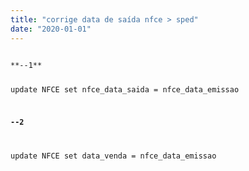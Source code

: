 ```yaml
---
title: "corrige data de saída nfce > sped"
date: "2020-01-01"
---
```


<code>
**--1**

update NFCE set nfce_data_saida = nfce_data_emissao

**--2**

update NFCE set data_venda = nfce_data_emissao
</code>